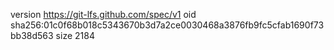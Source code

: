 version https://git-lfs.github.com/spec/v1
oid sha256:01c0f68b018c5343670b3d7a2ce0030468a3876fb9fc5cfab1690f73bb38d563
size 2184
